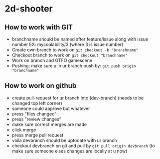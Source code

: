 # 2d-shooter

## How to work with GIT
* branchname should be named after feature/issue along with issue number EX: mycoolability/3 (where 3 is issue number)
* Create own branch to work on `git checkout -b "branchname"`
* Checkout branch to work on `git checkout "branchname"`
* Work on branch and GTFO gamescene
* Pushing: make sure u in ur branch push by: `git push origin "branchname"`

## How to work on github
* create pull-request for ur branch into (dev-branch) (needs to be changed top left corner)
* someone could approve but whatever
* press "files changed"
* press "review changes"
* make sure correct merges are made
* click merge
* press merge pull request
* voila devbranch should be uptodate with ur branch
* checkout devbranch on git and pull by `git pull origin devbranch` (to make sure someone elses changes are locally at u now)
